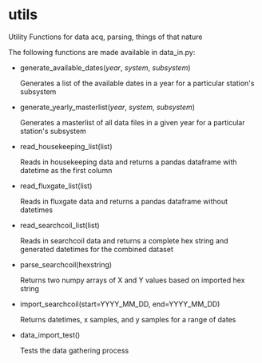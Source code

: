 # utils
Utility Functions for data acq, parsing, things of that nature

The following functions are made available in data_in.py:
* generate_available_dates(_year_, _system_, _subsystem_)

  Generates a list of the available dates in a year for a particular station's subsystem
* generate_yearly_masterlist(_year_, _system_, _subsystem_)

  Generates a masterlist of all data files in a given year for a particular station's subsystem
* read_housekeeping_list(list)

  Reads in housekeeping data and returns a pandas dataframe with datetime as the first column
* read_fluxgate_list(list)

  Reads in fluxgate data and returns a pandas dataframe without datetimes
* read_searchcoil_list(list)

  Reads in searchcoil data and returns a complete hex string and generated datetimes for the combined dataset
* parse_searchcoil(hexstring)

  Returns two numpy arrays of X and Y values based on imported hex string
* import_searchcoil(start=YYYY_MM_DD, end=YYYY_MM_DD)

  Returns datetimes, x samples, and y samples for a range of dates
* data_import_test()

  Tests the data gathering process
